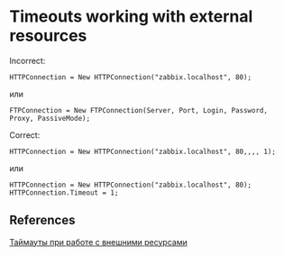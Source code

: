 # Timeouts working with external resources

Incorrect:
```bsl
HTTPConnection = New HTTPConnection("zabbix.localhost", 80);
```
или
```bsl
FTPConnection = New FTPConnection(Server, Port, Login, Password, Proxy, PassiveMode);
```

Correct:
```bsl
HTTPConnection = New HTTPConnection("zabbix.localhost", 80,,,, 1);
```
или
```bsl
HTTPConnection = New HTTPConnection("zabbix.localhost", 80);
HTTPConnection.Timeout = 1;
```

## References
[Таймауты при работе с внешними ресурсами](https://its.1c.ru/db/v8std#content:748:hdoc)
